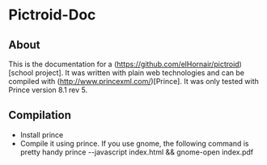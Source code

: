 # Pictroid-Doc

## About
This is the documentation for a (https://github.com/elHornair/pictroid)[school project]. It was written with plain web
technologies and can be compiled with (http://www.princexml.com/)[Prince]. It was only tested with Prince version 8.1 rev 5.

## Compilation
- Install prince
- Compile it using prince. If you use gnome, the following command is pretty handy
    prince --javascript index.html && gnome-open index.pdf

